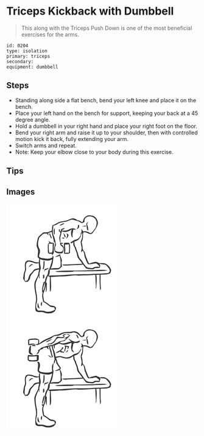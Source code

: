 # Triceps Kickback with Dumbbell
> This along with the Triceps Push Down is one of the most beneficial exercises for the arms.

``` 
id: 0204 
type: isolation 
primary: triceps 
secondary:  
equipment: dumbbell 
``` 

## Steps

 - Standing along side a flat bench, bend your left knee and place it on the bench.
 - Place your left hand on the bench for support, keeping your back at a 45 degree angle.
 - Hold a dumbbell in your right hand and place your right foot on the floor.
 - Bend your right arm and raise it up to your shoulder, then with controlled motion kick it back, fully extending your arm.
 - Switch arms and repeat.
 - Note: Keep your elbow close to your body during this exercise.

## Tips


## Images

<svg width="296" height="300" viewBox="0 0 222 225" xmlns="http://www.w3.org/2000/svg">
  <g fill="#FFF">
    <path d="M0 0h222v225H0V0m154.92 27.9c-3.34 2.48-2.86 7.15-5.46 10.13-2.83-2.01-5.71-4.33-9.43-3.95-1.71-1.44-3.6-2.68-5.76-3.28-4.24-1.69-8.4 1-12.35 2.31-6.82 3.3-15.1 1.93-21.51 6.23-3.12 2.04-6.7 3.18-9.93 5.02-.26 3.33-.64 6.66-.82 10.01-3.69 1.68-7.52 3.71-11.7 3.45-2.28.02-4.9-.4-6.65 1.42-3.74 3.46-8.85 6.41-9.83 11.84-.66 3.98-1.8 7.9-1.93 11.95-.35 4.29 3.47 7.67 2.91 11.98.07 3.85-1.02 7.63-.8 11.48.78 1.32 2.01 2.28 3.08 3.35-.33 2.52-.63 5.05-.95 7.58-3.42-.53-7.02-.36-10.2-1.89-3.77-1.84-8.04-2.39-12.18-1.85-4.32 1.33-5.06 6.36-5.08 10.24.24 3.68 1 7.53-.6 11.04-1.95 4.49-1.91 9.42-2.89 14.14 1.35 2.22 2.72 4.43 4.13 6.6 1.64-.12 3.28-.2 4.93-.21 2.56-2.18 4.48-5.03 4.99-8.4.69-5.62 5.63-8.99 8.66-13.33 2.81-1.58 5.85-2.73 9.14-2.56-.99 3.49-1.71 7.03-2.12 10.62-2.02 5.57-5.92 10.34-7.18 16.22-1.73 13.04 5.47 25.85 2.26 38.81-.68 5.09-1.13 10.31-.04 15.37 3.86 5.39 11.01 1.21 16.06 3.83 4.06 2.01 8.82 2.02 13.24 1.49 4.2-.71 8.99-2.9 10.12-7.41.68-1.77 1.21-4.38-.87-5.43-3.32-2.95-8.37-1.35-11.72-4.16-3.12-2.52-6.4-4.86-10.04-6.6-.76-5.63-3.09-11.48-.9-17.07 1.94-5.26 4.11-10.51 4.04-16.23.33 5.19.33 10.39.13 15.58 2.79-4.23 1.6-9.42 1.98-14.17-.06-1.86.51-4.15-1.36-5.41-.35-3.62 1.71-6.83 2.1-10.36.48-.56 1.45-1.67 1.93-2.22 1.15.67 2.29 1.35 3.43 2.03-.35 9.48-.12 18.98-.06 28.46.37-.12 1.11-.37 1.47-.49 2.05-9.37.19-18.81.26-28.24 6.2.12 12.39-.54 18.56-.98 5.4.43 10.78-.25 16.14-.76 6.54-1.04 13.28-1.96 19.88-.91 11.06-.17 22.14-.51 33.16-1.57.58 6.77.53 13.58 1.04 20.36.19 2.59.18 5.2-.48 7.73.46-.63.92-1.26 1.38-1.88.21-8.69 2-17.54-.08-26.12l6.62-.33c-.3 10.4.3 20.82 1.09 31.19.88-1.86 1.72-3.87 1.38-5.97-1.08-8.38-.42-16.84-.62-25.27 6.4-.36 13.33.56 19.16-2.67.9-1.8 1.13-3.86 1.81-5.75-1.63-6.3-6.56-11.57-12.64-13.8-3.79-.84-7.74-.01-11.56-.58-2.49-1.61-5.34-2.97-8.39-2.14-3.54.91-7.33 1.34-10.43 3.42-2.98-3.15-3.61-7.54-5.52-11.28-1.59-3.39-2.4-7.04-3.29-10.65-.6-2.69-3.25-4.25-4.2-6.76-.45-4.47-.49-9.08-2.23-13.3 1.26-3.51 2.84-7.05 2.77-10.86-.06-2.99-.13-6.05.73-8.95 6.21-2.08 11.21 5.53 17.24 2.33 4.47-5.93 9.7-11.77 11.13-19.31 1.01-4.92-1.79-9.57-4.93-13.11-3.36-2.84-7.92-3.26-12.12-3.68-3.15-.21-5.73 1.93-8.1 3.68z"/>
    <path d="M156.9 28.65c4.45-3.7 10.95-2.9 15.6-.04 3.03 2.61 5.22 6.39 5.41 10.44-.15 3.02-1.19 5.91-1.62 8.89-3.16 4.1-5.65 8.97-10.22 11.72-4.56-2.01-9.23-5.09-14.41-3.4-1.23-1.87-2.81-3.46-4.32-5.09.88 2.98 1.61 6.28-1.03 8.62 1.33 2.65-.66 5.11-1.97 7.31-1.59 2.6-4.27 4.37-7.25 4.91-4.16.83-7.31 3.8-10.86 5.88l.97 1.77c1.78-.28 3.08-1.81 4.61-2.68.23 2.67-.42 5.67 1.15 8.05 2.1 3.01 2.41 6.77 4.13 9.96 1.98 3.91 1.85 8.5 3.48 12.51 2.95 4.17 6.58 7.83 9.17 12.27-13.3.85-26.61 1.41-39.93 1.7 1.63.94 3.28 2.11 5.28 1.95 6.98.04 13.92-.97 20.9-.94 5.02-.48 10.14-.01 15.08-1.17 2.34 2.75 4.05 6.17 6.98 8.33 3.63.71 7.35.81 11.02 1.24 3.02.61 4.82-3.07 7.83-2.71 2.44.1 4.91.11 7.27-.66.23-1.6.47-3.19.78-4.77-.65-.91-1.3-1.82-1.93-2.73 3.35.55 6.69 1.23 10.1 1.36 3.23.02 5.05 3.09 6.94 5.25 1.56 2.18 4.1 4.41 3.5 7.37.13 2.92-3.12 4.38-5.59 4.54-8.3.65-16.64.97-24.97 1.19-14.98 1.37-30.07.47-45.1 1.22-12.17.66-24.28 2.22-36.49 1.95-2.79-.1-5.56.23-8.31.57 2.44-3.61 2.55-7.8 2.26-11.96 5.16-.53 10.36-.15 15.53-.38 3.75-.35 6.18-3.55 8.67-6-.52-3.38-1.4-6.79-.47-10.18 1.16-5.05-3.61-9.08-2.92-14.11-3.47 1.96-7.09 3.62-10.57 5.56 3.22-.03 6.41-.8 9.27-2.29 2.05 6.72 2.33 13.78 1.78 20.75-1 2.49-3.95 3.71-6.53 3.56-4.39-.05-8.79.04-13.08 1.08 4.35-6.69 4.55-14.91 5.79-22.53-.14-.67-.44-2.01-.58-2.67-.35.2-1.06.6-1.41.8-.04.56-.13 1.69-.18 2.26-4.81 2.44-10.32 3.09-15.59 1.98-3.77-.81-9.06-.07-10.98-4.27.79-4.2 3.12-8.44 1.76-12.78-1.41-3.68-3.72-7.2-3.53-11.3.22-4.24.9-8.55 2.48-12.51 1.54-2.54 4.09-4.29 6.23-6.31 2.21-2.29 5.57-1.71 8.44-2.1.97 1.03 2.93 3.09 3.91 4.12-.33-1.16-.98-3.48-1.3-4.64l1.21-.38c.45-.22 1.35-.65 1.8-.87l.79-.14c1.21-.36 2.42-.76 3.63-1.14.38 6.72 3.67 12.84 4.13 19.59.46.34 1.38 1.01 1.84 1.35 1.34 4.52-2.04 8.51-1.26 13 .18 2.7 1.14 5.69 3.8 6.89 3.87 1.78 8.42 2.12 12.51.89 1.85-3.27 2.4-7.07 2.58-10.77-.18-3.4-3.78-4.94-5.59-7.41 1-.02 2.98-.05 3.98-.07-.08-.44-.24-1.32-.31-1.76-1.44-.13-2.88-.27-4.31-.4-.19-4.4-1.54-8.96.02-13.25 1.07-3.19 1.99-6.44 2.18-9.82 6.37 4.09 14.37.72 19.91-3.26-1.89 4.68-2.13 9.83-.23 14.54.19.66 2.58 2.16 1.86.41-1.33-4.96.69-9.75 1.21-14.64 1.91.18 3.83.37 5.76.43-2.39-2.55-6.3-3.65-9.63-2.45-3.17.76-5.67 3.2-8.91 3.76-3.46.73-7.05.78-10.51-.09 1.98-1.9 5.5-1.65 6.33-4.71-2.47.4-4.94 1.14-7.04 2.54-.73 1.52-.14 4.48-2.62 4.02-.01-.99-.02-2.97-.02-3.96-.42-.1-1.26-.28-1.68-.37-.05 1.56-.09 3.12-.13 4.68 2 .04 3.16 1.64 3.25 3.49-.79 3.11-2.46 6.07-2.31 9.37-.04 3.12 1.04 6.1 1.89 9.07-1.86 4.27 2.89 6.76 5.34 9.37.81 2.91.65 7.17-2.62 8.5-4.42 1.53-9.43.28-13.17-2.38.08-2.19.04-4.38-.05-6.56.79-1.6 2.17-3.15 1.8-5.06-.65-4.62-1.53-9.23-2.83-13.72-1.34-3.63-3.3-7.18-3.23-11.16.07-4.12.97-8.18.93-12.31 2.81-.81 5.76-1.43 8.19-3.15 4.21-3.06 9.54-3.69 14.55-4.43 4.89-.53 9.08-3.43 13.84-4.48 3.79.2 7.21 2.15 10.92 2.81 3.16.41 5.52 2.64 8.22 4.09 1.98.06 3.64-1.27 5.42-1.96.59-3.11.21-7.17 3.38-8.99m4.22 8.1c-1.31 1.33-2.82 2.55-3.68 4.25.52 3.48.89 7 1.42 10.48.1 1.47 1.39 2.18 2.52 2.82-.19-4.19-.62-8.42-2.45-12.25.49-1.86 1.5-3.51 2.19-5.3m-55.34 6.32c-.07.39-.22 1.16-.29 1.55 3.08-1.21 7.49-1.75 8.61-5.4-2.82 1.19-5.5 2.68-8.32 3.85m35.01.53c.91 3.16-.9 5.85-2.6 8.34 1.72-1.11 4-1.87 4.74-3.97.67-1.55.39-3.27.39-4.91-.63.14-1.9.41-2.53.54m7.84 2.54c2.65.01 5.29-.05 7.93-.06-.01-.39-.04-1.17-.05-1.56-2.63.51-5.29.92-7.88 1.62M93.64 61.87l1.53-.11c-.07-4.06.24-8.12-.07-12.17-2.9 3.4-1.62 8.21-1.46 12.28m18.44-3.01c1.05 2.9 2.13 5.81 2.68 8.86.42-.12 1.27-.37 1.69-.5.37-3.49-2.19-6.01-4.37-8.36m6.2.14c1.78 3.54 2.32 8.09-1.17 10.79.54-.09 1.61-.27 2.15-.35.65-.92 1.33-1.81 2.04-2.68.45-1.31.88-2.62 1.3-3.93-1.46-1.26-2.89-2.54-4.32-3.83m-34.01 2.12c1.02 2.82 2.3 5.53 3.51 8.27.5-.02 1.49-.06 1.99-.07-1.43-3.26-3.08-6.45-3.8-9.97-.56.59-1.13 1.18-1.7 1.77m24.13 7.75c1.71.69 3.46 1.27 5.22 1.81-.04-.59-.13-1.78-.17-2.37-1.7-.05-3.4.13-5.05.56m-26.06 6.37c.73.95 3.84 1.65 1.65 3.05-3.44 3.35-2.11 8.48-2.37 12.75.28 2.89-.51 6.35 1.64 8.68 2.07.63 4.31.23 6.45.37.03.79.08 2.38.1 3.17 1.23-1.45 2.47-2.9 3.52-4.49.25-5.86-.63-11.81.54-17.61-.35-.84-.71-1.68-1.07-2.51-1.88-.25-3.79-.35-5.63-.83-1.52-1.06-2.69-3.04-4.83-2.58m31.59 3.24c-.56 1.76-.89 3.6-.58 5.45.58 5.35.04 10.72.21 16.08 3.98-.48 9.11 1.64 11.86-2.2-.78-6.37 1.59-13.43-1.8-19.24-3.23-.2-6.46-.34-9.69-.09m-18.07 56.39c1.97.62 3.95 1.39 6.06 1.25 7.35-.14 14.7.37 22.05-.16 3.1-.34 6.47.33 9.29-1.36 12.5.26 25.02.19 37.52.09 9.52-.92 19.24.02 28.63-1.82-12-2.35-24.2-.16-36.28-.05-22.4 1.41-44.95-.67-67.27 2.05z"/>
    <path d="M143.95 69.93c2.9-3.07 3.48-7.35 4.56-11.25 2.01 2.01.64 4.84.84 7.28.36 4.33-3.01 7.8-2.87 12.1.3 3.31 1.37 6.48 1.78 9.77.17 3.11-.84 6.11-1.04 9.2 1.46-.75 2.47-2.07 3.7-3.12 3.31 4.94 2.06 11.27 4.99 16.34 1.7 3.72 2.47 8.03 5.72 10.84 5.2-.41 10.28-1.28 15.4-2.16 2.29 2.12 5.56 3.53 6.34 6.82-4.6.3-9.66-.84-13.32 2.72-4.3-.5-9.04-.13-12.77-2.7-2.9-2.89-5.04-6.44-7.26-9.86-1.97-3.23-4.94-5.72-6.84-9.01-1.89-4.37-2.15-9.32-4.49-13.5-1.17-2.36-.95-5.27-2.72-7.35-2.18-2.75-1.55-6.49-2.34-9.73 3.87-1.32 8-2.74 10.32-6.39zM83.83 80.03c2.58.11 5.15.32 7.73.38-.82 5.85.56 11.88-1.78 17.5-1.77.05-3.54.1-5.31.16-1.4-5.92-1.36-12.03-.64-18.04zM115.2 82.1c2.66-.23 5.31-.47 7.97-.76.66 5.54.72 11.19-.1 16.72-2.65-.07-5.3-.08-7.96-.06 2.2-5.18.2-10.57.09-15.9zM66.07 110.59c4.65 2.23 9.86 2.64 14.92 3.05 3.25.34 6.2-1.19 9.05-2.5-.37 5.3-2.55 10.2-3.92 15.28-.75 2.72-2.84 4.81-3.71 7.46-.41 3.16-.39 6.56-2.37 9.25-2.57 3.55-3.83 7.84-4.12 12.18-2.31-.24-2.79 2.06-3.34 3.76-1.3 5.35-2.8 10.84-1.91 16.39l.46.53c1.17 1.01-.42 2.61-.3 3.86-.98 5.13.92 10.19 1.7 15.21 4.87 1.98 8.57 5.77 12.85 8.67 2.68 1.97 6.11 1.62 9.23 2.16.3 1.57.62 3.14.95 4.71-6.12 3.73-14.28 5.81-21 2.48-3.78-1.15-7.82-.9-11.72-.84-4.45-3.2-5.27-9.23-3.52-14.14 4.15-13.35-3.6-26.59-1.46-40.03 1.5-5.32 3.9-10.39 6.66-15.17-.05 1.31-.14 3.94-.18 5.25.33.11.98.34 1.31.45-.23-2.85-.57-5.7-.54-8.56.02-3.54 1.65-6.78 2.45-10.16.45-3.13-.48-6.19-1.08-9.23-.38-3.34-.25-6.71-.41-10.06m7.14 4.09c-.12 5.36-.07 10.78-1.71 15.95.43.02 1.29.06 1.72.07 2.14-5.24 2.09-10.92 1.85-16.48-.46.12-1.4.35-1.86.46m2.4 15.2c-.5 2.1-1.03 4.2-1.41 6.34 1.05-1.44 1.21-3.96 3.26-4.29 2.59-.18 4.44-2.04 5.85-4.03-2.58.6-4.95 2.31-7.7 1.98m-3.25 11.88c-.17 2.6-.12 5.21.08 7.81 3.3-1.51 2.39-5.1 2.04-7.99-.53.04-1.59.13-2.12.18m-2.91 61.54c.74-2.77.98-5.63.85-8.48-2.59 2.1-3.69 6.08-.85 8.48m-7.65-6.57c-.32 2.6-.59 5.25-.29 7.87.29 2.3 2.82 2.86 4.58 3.65-2.74-3.37-2.2-7.88-4.29-11.52z"/>
    <path d="M39.21 119.17c.55-2.11 2.54-3.61 4.7-3.64 3.85.54 7.7 1.3 11.26 2.94 2.73 1.32 5.85.86 8.65 0 .22 3.52.64 7.02.82 10.55-3.74-.18-7.39.69-10.56 2.71-1.99 4.26-6.35 6.64-8.74 10.6-1.44 3.26-1.82 6.91-3.5 10.09-1.48.6-2.96 1.19-4.44 1.8-2.89-3.75-.71-8.19-1.13-12.41-.09-3.8 2.32-7.14 2.52-10.92.18-3.91-1.5-7.99.42-11.72m9.8 1.75c-2.4 1.2-3.82 3.6-5.09 5.85 2.1-1.28 4.02-2.81 5.86-4.44 1.15-.17 2.31-.36 3.46-.57-1.35-.41-2.79-1.57-4.23-.84zM72.03 173.26c-.19-6.08 2.44-12.02 4.1-17.84-.49 5.93-.34 13.02-4.1 17.84z"/>
  </g>
  <g fill="#333">
    <path d="M154.92 27.9c2.37-1.75 4.95-3.89 8.1-3.68 4.2.42 8.76.84 12.12 3.68 3.14 3.54 5.94 8.19 4.93 13.11-1.43 7.54-6.66 13.38-11.13 19.31-6.03 3.2-11.03-4.41-17.24-2.33-.86 2.9-.79 5.96-.73 8.95.07 3.81-1.51 7.35-2.77 10.86 1.74 4.22 1.78 8.83 2.23 13.3.95 2.51 3.6 4.07 4.2 6.76.89 3.61 1.7 7.26 3.29 10.65 1.91 3.74 2.54 8.13 5.52 11.28 3.1-2.08 6.89-2.51 10.43-3.42 3.05-.83 5.9.53 8.39 2.14 3.82.57 7.77-.26 11.56.58 6.08 2.23 11.01 7.5 12.64 13.8-.68 1.89-.91 3.95-1.81 5.75-5.83 3.23-12.76 2.31-19.16 2.67.2 8.43-.46 16.89.62 25.27.34 2.1-.5 4.11-1.38 5.97-.79-10.37-1.39-20.79-1.09-31.19l-6.62.33c2.08 8.58.29 17.43.08 26.12-.46.62-.92 1.25-1.38 1.88.66-2.53.67-5.14.48-7.73-.51-6.78-.46-13.59-1.04-20.36-11.02 1.06-22.1 1.4-33.16 1.57-6.6-1.05-13.34-.13-19.88.91-5.36.51-10.74 1.19-16.14.76-6.17.44-12.36 1.1-18.56.98-.07 9.43 1.79 18.87-.26 28.24-.36.12-1.1.37-1.47.49-.06-9.48-.29-18.98.06-28.46-1.14-.68-2.28-1.36-3.43-2.03-.48.55-1.45 1.66-1.93 2.22-.39 3.53-2.45 6.74-2.1 10.36 1.87 1.26 1.3 3.55 1.36 5.41-.38 4.75.81 9.94-1.98 14.17.2-5.19.2-10.39-.13-15.58.07 5.72-2.1 10.97-4.04 16.23-2.19 5.59.14 11.44.9 17.07 3.64 1.74 6.92 4.08 10.04 6.6 3.35 2.81 8.4 1.21 11.72 4.16 2.08 1.05 1.55 3.66.87 5.43-1.13 4.51-5.92 6.7-10.12 7.41-4.42.53-9.18.52-13.24-1.49-5.05-2.62-12.2 1.56-16.06-3.83-1.09-5.06-.64-10.28.04-15.37 3.21-12.96-3.99-25.77-2.26-38.81 1.26-5.88 5.16-10.65 7.18-16.22.41-3.59 1.13-7.13 2.12-10.62-3.29-.17-6.33.98-9.14 2.56-3.03 4.34-7.97 7.71-8.66 13.33-.51 3.37-2.43 6.22-4.99 8.4-1.65.01-3.29.09-4.93.21-1.41-2.17-2.78-4.38-4.13-6.6.98-4.72.94-9.65 2.89-14.14 1.6-3.51.84-7.36.6-11.04.02-3.88.76-8.91 5.08-10.24 4.14-.54 8.41.01 12.18 1.85 3.18 1.53 6.78 1.36 10.2 1.89.32-2.53.62-5.06.95-7.58-1.07-1.07-2.3-2.03-3.08-3.35-.22-3.85.87-7.63.8-11.48.56-4.31-3.26-7.69-2.91-11.98.13-4.05 1.27-7.97 1.93-11.95.98-5.43 6.09-8.38 9.83-11.84 1.75-1.82 4.37-1.4 6.65-1.42 4.18.26 8.01-1.77 11.7-3.45.18-3.35.56-6.68.82-10.01 3.23-1.84 6.81-2.98 9.93-5.02 6.41-4.3 14.69-2.93 21.51-6.23 3.95-1.31 8.11-4 12.35-2.31 2.16.6 4.05 1.84 5.76 3.28 3.72-.38 6.6 1.94 9.43 3.95 2.6-2.98 2.12-7.65 5.46-10.13m1.98.75c-3.17 1.82-2.79 5.88-3.38 8.99-1.78.69-3.44 2.02-5.42 1.96-2.7-1.45-5.06-3.68-8.22-4.09-3.71-.66-7.13-2.61-10.92-2.81-4.76 1.05-8.95 3.95-13.84 4.48-5.01.74-10.34 1.37-14.55 4.43-2.43 1.72-5.38 2.34-8.19 3.15.04 4.13-.86 8.19-.93 12.31-.07 3.98 1.89 7.53 3.23 11.16 1.3 4.49 2.18 9.1 2.83 13.72.37 1.91-1.01 3.46-1.8 5.06.09 2.18.13 4.37.05 6.56 3.74 2.66 8.75 3.91 13.17 2.38 3.27-1.33 3.43-5.59 2.62-8.5-2.45-2.61-7.2-5.1-5.34-9.37-.85-2.97-1.93-5.95-1.89-9.07-.15-3.3 1.52-6.26 2.31-9.37-.09-1.85-1.25-3.45-3.25-3.49.04-1.56.08-3.12.13-4.68.42.09 1.26.27 1.68.37 0 .99.01 2.97.02 3.96 2.48.46 1.89-2.5 2.62-4.02 2.1-1.4 4.57-2.14 7.04-2.54-.83 3.06-4.35 2.81-6.33 4.71 3.46.87 7.05.82 10.51.09 3.24-.56 5.74-3 8.91-3.76 3.33-1.2 7.24-.1 9.63 2.45-1.93-.06-3.85-.25-5.76-.43-.52 4.89-2.54 9.68-1.21 14.64.72 1.75-1.67.25-1.86-.41-1.9-4.71-1.66-9.86.23-14.54-5.54 3.98-13.54 7.35-19.91 3.26-.19 3.38-1.11 6.63-2.18 9.82-1.56 4.29-.21 8.85-.02 13.25 1.43.13 2.87.27 4.31.4.07.44.23 1.32.31 1.76-1 .02-2.98.05-3.98.07 1.81 2.47 5.41 4.01 5.59 7.41-.18 3.7-.73 7.5-2.58 10.77-4.09 1.23-8.64.89-12.51-.89-2.66-1.2-3.62-4.19-3.8-6.89-.78-4.49 2.6-8.48 1.26-13-.46-.34-1.38-1.01-1.84-1.35-.46-6.75-3.75-12.87-4.13-19.59-1.21.38-2.42.78-3.63 1.14l-.79.14c-.45.22-1.35.65-1.8.87l-1.21.38c.32 1.16.97 3.48 1.3 4.64-.98-1.03-2.94-3.09-3.91-4.12-2.87.39-6.23-.19-8.44 2.1-2.14 2.02-4.69 3.77-6.23 6.31-1.58 3.96-2.26 8.27-2.48 12.51-.19 4.1 2.12 7.62 3.53 11.3 1.36 4.34-.97 8.58-1.76 12.78 1.92 4.2 7.21 3.46 10.98 4.27 5.27 1.11 10.78.46 15.59-1.98.05-.57.14-1.7.18-2.26.35-.2 1.06-.6 1.41-.8.14.66.44 2 .58 2.67-1.24 7.62-1.44 15.84-5.79 22.53 4.29-1.04 8.69-1.13 13.08-1.08 2.58.15 5.53-1.07 6.53-3.56.55-6.97.27-14.03-1.78-20.75-2.86 1.49-6.05 2.26-9.27 2.29 3.48-1.94 7.1-3.6 10.57-5.56-.69 5.03 4.08 9.06 2.92 14.11-.93 3.39-.05 6.8.47 10.18-2.49 2.45-4.92 5.65-8.67 6-5.17.23-10.37-.15-15.53.38.29 4.16.18 8.35-2.26 11.96 2.75-.34 5.52-.67 8.31-.57 12.21.27 24.32-1.29 36.49-1.95 15.03-.75 30.12.15 45.1-1.22 8.33-.22 16.67-.54 24.97-1.19 2.47-.16 5.72-1.62 5.59-4.54.6-2.96-1.94-5.19-3.5-7.37-1.89-2.16-3.71-5.23-6.94-5.25-3.41-.13-6.75-.81-10.1-1.36.63.91 1.28 1.82 1.93 2.73-.31 1.58-.55 3.17-.78 4.77-2.36.77-4.83.76-7.27.66-3.01-.36-4.81 3.32-7.83 2.71-3.67-.43-7.39-.53-11.02-1.24-2.93-2.16-4.64-5.58-6.98-8.33-4.94 1.16-10.06.69-15.08 1.17-6.98-.03-13.92.98-20.9.94-2 .16-3.65-1.01-5.28-1.95 13.32-.29 26.63-.85 39.93-1.7-2.59-4.44-6.22-8.1-9.17-12.27-1.63-4.01-1.5-8.6-3.48-12.51-1.72-3.19-2.03-6.95-4.13-9.96-1.57-2.38-.92-5.38-1.15-8.05-1.53.87-2.83 2.4-4.61 2.68l-.97-1.77c3.55-2.08 6.7-5.05 10.86-5.88 2.98-.54 5.66-2.31 7.25-4.91 1.31-2.2 3.3-4.66 1.97-7.31 2.64-2.34 1.91-5.64 1.03-8.62 1.51 1.63 3.09 3.22 4.32 5.09 5.18-1.69 9.85 1.39 14.41 3.4 4.57-2.75 7.06-7.62 10.22-11.72.43-2.98 1.47-5.87 1.62-8.89-.19-4.05-2.38-7.83-5.41-10.44-4.65-2.86-11.15-3.66-15.6.04m-12.95 41.28c-2.32 3.65-6.45 5.07-10.32 6.39.79 3.24.16 6.98 2.34 9.73 1.77 2.08 1.55 4.99 2.72 7.35 2.34 4.18 2.6 9.13 4.49 13.5 1.9 3.29 4.87 5.78 6.84 9.01 2.22 3.42 4.36 6.97 7.26 9.86 3.73 2.57 8.47 2.2 12.77 2.7 3.66-3.56 8.72-2.42 13.32-2.72-.78-3.29-4.05-4.7-6.34-6.82-5.12.88-10.2 1.75-15.4 2.16-3.25-2.81-4.02-7.12-5.72-10.84-2.93-5.07-1.68-11.4-4.99-16.34-1.23 1.05-2.24 2.37-3.7 3.12.2-3.09 1.21-6.09 1.04-9.2-.41-3.29-1.48-6.46-1.78-9.77-.14-4.3 3.23-7.77 2.87-12.1-.2-2.44 1.17-5.27-.84-7.28-1.08 3.9-1.66 8.18-4.56 11.25m-77.88 40.66c.16 3.35.03 6.72.41 10.06.6 3.04 1.53 6.1 1.08 9.23-.8 3.38-2.43 6.62-2.45 10.16-.03 2.86.31 5.71.54 8.56-.33-.11-.98-.34-1.31-.45.04-1.31.13-3.94.18-5.25-2.76 4.78-5.16 9.85-6.66 15.17-2.14 13.44 5.61 26.68 1.46 40.03-1.75 4.91-.93 10.94 3.52 14.14 3.9-.06 7.94-.31 11.72.84 6.72 3.33 14.88 1.25 21-2.48-.33-1.57-.65-3.14-.95-4.71-3.12-.54-6.55-.19-9.23-2.16-4.28-2.9-7.98-6.69-12.85-8.67-.78-5.02-2.68-10.08-1.7-15.21-.12-1.25 1.47-2.85.3-3.86l-.46-.53c-.89-5.55.61-11.04 1.91-16.39.55-1.7 1.03-4 3.34-3.76.29-4.34 1.55-8.63 4.12-12.18 1.98-2.69 1.96-6.09 2.37-9.25.87-2.65 2.96-4.74 3.71-7.46 1.37-5.08 3.55-9.98 3.92-15.28-2.85 1.31-5.8 2.84-9.05 2.5-5.06-.41-10.27-.82-14.92-3.05m-26.86 8.58c-1.92 3.73-.24 7.81-.42 11.72-.2 3.78-2.61 7.12-2.52 10.92.42 4.22-1.76 8.66 1.13 12.41 1.48-.61 2.96-1.2 4.44-1.8 1.68-3.18 2.06-6.83 3.5-10.09 2.39-3.96 6.75-6.34 8.74-10.6 3.17-2.02 6.82-2.89 10.56-2.71-.18-3.53-.6-7.03-.82-10.55-2.8.86-5.92 1.32-8.65 0-3.56-1.64-7.41-2.4-11.26-2.94-2.16.03-4.15 1.53-4.7 3.64m32.82 54.09c3.76-4.82 3.61-11.91 4.1-17.84-1.66 5.82-4.29 11.76-4.1 17.84z"/>
    <path d="M161.12 36.75c-.69 1.79-1.7 3.44-2.19 5.3 1.83 3.83 2.26 8.06 2.45 12.25-1.13-.64-2.42-1.35-2.52-2.82-.53-3.48-.9-7-1.42-10.48.86-1.7 2.37-2.92 3.68-4.25zM105.78 43.07c2.82-1.17 5.5-2.66 8.32-3.85-1.12 3.65-5.53 4.19-8.61 5.4.07-.39.22-1.16.29-1.55zM140.79 43.6c.63-.13 1.9-.4 2.53-.54 0 1.64.28 3.36-.39 4.91-.74 2.1-3.02 2.86-4.74 3.97 1.7-2.49 3.51-5.18 2.6-8.34zM148.63 46.14c2.59-.7 5.25-1.11 7.88-1.62.01.39.04 1.17.05 1.56-2.64.01-5.28.07-7.93.06zM93.64 61.87c-.16-4.07-1.44-8.88 1.46-12.28.31 4.05 0 8.11.07 12.17l-1.53.11zM112.08 58.86c2.18 2.35 4.74 4.87 4.37 8.36-.42.13-1.27.38-1.69.5-.55-3.05-1.63-5.96-2.68-8.86zM118.28 59c1.43 1.29 2.86 2.57 4.32 3.83-.42 1.31-.85 2.62-1.3 3.93-.71.87-1.39 1.76-2.04 2.68-.54.08-1.61.26-2.15.35 3.49-2.7 2.95-7.25 1.17-10.79zM84.27 61.12c.57-.59 1.14-1.18 1.7-1.77.72 3.52 2.37 6.71 3.8 9.97-.5.01-1.49.05-1.99.07-1.21-2.74-2.49-5.45-3.51-8.27zM108.4 68.87c1.65-.43 3.35-.61 5.05-.56.04.59.13 1.78.17 2.37-1.76-.54-3.51-1.12-5.22-1.81zM82.34 75.24c2.14-.46 3.31 1.52 4.83 2.58 1.84.48 3.75.58 5.63.83.36.83.72 1.67 1.07 2.51-1.17 5.8-.29 11.75-.54 17.61-1.05 1.59-2.29 3.04-3.52 4.49-.02-.79-.07-2.38-.1-3.17-2.14-.14-4.38.26-6.45-.37-2.15-2.33-1.36-5.79-1.64-8.68.26-4.27-1.07-9.4 2.37-12.75 2.19-1.4-.92-2.1-1.65-3.05m1.49 4.79c-.72 6.01-.76 12.12.64 18.04 1.77-.06 3.54-.11 5.31-.16 2.34-5.62.96-11.65 1.78-17.5-2.58-.06-5.15-.27-7.73-.38zM113.93 78.48c3.23-.25 6.46-.11 9.69.09 3.39 5.81 1.02 12.87 1.8 19.24-2.75 3.84-7.88 1.72-11.86 2.2-.17-5.36.37-10.73-.21-16.08-.31-1.85.02-3.69.58-5.45m1.27 3.62c.11 5.33 2.11 10.72-.09 15.9 2.66-.02 5.31-.01 7.96.06.82-5.53.76-11.18.1-16.72-2.66.29-5.31.53-7.97.76zM73.21 114.68c.46-.11 1.4-.34 1.86-.46.24 5.56.29 11.24-1.85 16.48-.43-.01-1.29-.05-1.72-.07 1.64-5.17 1.59-10.59 1.71-15.95zM49.01 120.92c1.44-.73 2.88.43 4.23.84-1.15.21-2.31.4-3.46.57-1.84 1.63-3.76 3.16-5.86 4.44 1.27-2.25 2.69-4.65 5.09-5.85zM75.61 129.88c2.75.33 5.12-1.38 7.7-1.98-1.41 1.99-3.26 3.85-5.85 4.03-2.05.33-2.21 2.85-3.26 4.29.38-2.14.91-4.24 1.41-6.34zM95.86 134.87c22.32-2.72 44.87-.64 67.27-2.05 12.08-.11 24.28-2.3 36.28.05-9.39 1.84-19.11.9-28.63 1.82-12.5.1-25.02.17-37.52-.09-2.82 1.69-6.19 1.02-9.29 1.36-7.35.53-14.7.02-22.05.16-2.11.14-4.09-.63-6.06-1.25zM72.36 141.76c.53-.05 1.59-.14 2.12-.18.35 2.89 1.26 6.48-2.04 7.99-.2-2.6-.25-5.21-.08-7.81zM69.45 203.3c-2.84-2.4-1.74-6.38.85-8.48.13 2.85-.11 5.71-.85 8.48zM61.8 196.73c2.09 3.64 1.55 8.15 4.29 11.52-1.76-.79-4.29-1.35-4.58-3.65-.3-2.62-.03-5.27.29-7.87z"/>
  </g>
</svg>

<svg width="296" height="300" viewBox="0 0 222 225" xmlns="http://www.w3.org/2000/svg">
  <g fill="#FFF">
    <path d="M0 0h222v225H0V0m154.35 28.43c-2.95 2.51-2.23 7.02-5.06 9.61-2.33-1.51-4.73-3.09-6.01-5.67-3.56-3.85-9.35-5.22-14.37-3.7-5.23 1.48-10.78.13-16.01 1.61-2.96.61-5.71 1.89-8.37 3.27-3.08 1.53-6.68.99-9.83 2.3-4.41 1.56-8.11 4.63-12.58 6.03a54.876 54.876 0 0 0-17.48 10.61c-.04-2.56-.15-5.11-.25-7.67-2.31-1.16-4.68-2.64-7.39-2.4-4.7.21-9.77.02-14.03 2.34.22 3.57-.89 7.49.73 10.82 3.6-.25 7.2-.87 10.7-1.74.27.52.15.86-.37 1.01-1.76.04-3.34.89-4.81 1.79 3.25.64 6.67 1.17 9.91.22-1.67-.35-3.27-.97-4.13-2.55 2.2-.28 4.31.35 6.27 1.23 6.49-2.68 11.94-7.24 18.36-10.04 2.58-1.07 5.3-1.74 7.83-2.93 1.98-1.07 3.33-3.01 5.27-4.14 4.03-2.24 9.02-.63 13.08-2.81 3.8-1.9 7.74-4.15 12.13-4.08 3.67-.16 7.46.72 11.04-.44 6.47-2.69 12.77 2.43 16.73 7.11 2.23 2.69 5.42.63 7.82-.58.6-3.1.19-7.15 3.35-8.98 4.45-3.67 10.91-2.92 15.56-.08 3.05 2.6 5.25 6.39 5.48 10.45-.15 3.03-1.21 5.93-1.63 8.92-3.19 4.08-5.62 9.02-10.25 11.71-4.52-2.05-9.1-4.88-14.26-3.53-1.47-1.7-2.87-3.48-4.63-4.9 1.47 2.91 1.6 6.13-.74 8.59l3.39-.57c-.39 3.25-.38 6.53-.68 9.79-.94 2.99-2.7 5.8-2.64 9.03.33 3.34 1.35 6.56 1.79 9.88.17 3.01-.82 5.9-1.11 8.87 1.86-.11 2.61-2.06 3.73-3.27 2.3 4.21 2.63 8.98 3.64 13.56 2.56 4.6 3.06 10.39 7.16 14.04 3.41-.92 7.04-.23 10.39-1.38 1.61-.55 3.33-.64 5.02-.77 2.23 2.11 5.54 3.46 6.26 6.75-3.08.26-6.18-.07-9.25.27-1.49.68-2.69 1.88-4.22 2.48-4.24-.59-8.87-.19-12.58-2.65-3.02-3.06-5.24-6.79-7.57-10.37-1.94-3.04-4.74-5.42-6.56-8.54-1.93-4.36-2.06-9.36-4.5-13.5-1.28-2.34-.78-5.37-2.71-7.39-2.22-2.71-1.48-6.49-2.36-9.69 2.66-1.15 5.69-1.71 7.88-3.73 3.1-2.95 5.72-6.68 6.23-11.04-2.02 2.44-2.97 5.65-5.31 7.84-3.13 3.07-8.12 2.43-11.38 5.34-3.97 3.24-8.98 5-14.09 5.12-2.75-.58-5.35-1.67-8.09-2.27-3.97-1.24-8.02.36-11.98.85-.69-4.91-1.68-9.83-3.84-14.32-.9-2.68-2.84-6.43.02-8.56.23 2.37.48 4.75.93 7.09 1.95-1.83.94-4.64 1.15-6.96 4.09-.38 7.36-4.88 11.65-2.59 7.4 3.54 15.4-.42 22.46-2.96-.56.62-1.69 1.86-2.25 2.48l1.98-.2c-2.12 4.46-1.97 9.43-.26 14 .93 1.66 2.67 2.62 4.24 3.59-.23-2.1-1.48-3.78-2.88-5.26-.25-4.29 1.46-8.31 1.75-12.55.47.1 1.42.3 1.9.39-.17-.51-.5-1.55-.66-2.06 4.17 1.29 11.21 1.12 12.14-4.26-2.75.87-5.46 1.9-8.29 2.5-5.81.25-10.02-4.35-15.24-6.03 1.73 2.1 3.95 3.72 6.13 5.32-7.38 1.55-15.26 6.22-22.69 2.35 2.29-2.35 5.48-2.66 8.57-2.99 2.78-1.35 4.83-3.76 6.85-6.03 1.72-1.63 3.69-3.03 4.91-5.13-1-.81-1.98-1.62-2.96-2.43-3.9.37-8.64-1.32-11.5 2.21.52.58 1.57 1.74 2.09 2.32-3.86 2.73-8.75.63-13.06.52-3.75 4.5-6.21 10.69-12.11 12.82-2.28.89-5.52-.13-6.77 2.49l1.26.69c.39-.28 1.19-.82 1.58-1.1 1.4-.19 2.8-.16 4.2.1 3.44-1.94 7.06-4.16 8.79-7.89 1-2.2 3.08-3.54 5.13-4.65 4.31-.24 10.08 1.95 12.84-2.7-.49-.56-1.45-1.68-1.93-2.24 1.68-.83 3.3-1.84 5.14-2.31 2.03.27 3.89 1.24 5.81 1.91-2.77 3.18-7.05 4.02-10.46 6.27 1.1-.03 3.29-.08 4.38-.11-2.82 4.92-8.8 4.31-13.39 6.09-4.5 2.94-9.7 4.42-14.37 7.03-7.74.29-14.96 3.34-22.25 5.67l-1.09 1.78c-1.46.86-2.91 1.74-4.35 2.64.12.66.37 1.96.49 2.61-1.2 1.82-2.55 3.53-4.09 5.06 1.38-.39 2.81-.65 4.13-1.23 1.43-2.34 2.2-5.04 3.8-7.29 2.38-.75 5.42-1.08 6.46-3.77 2.1-.32 4.22-.53 6.34-.72.43.66 1.29 1.97 1.72 2.62l1.99 1.44a133.1 133.1 0 0 1-1.05-5.57c2.39-.74 4.86-1.06 7.35-1.22.14 2.24.32 4.51 1.16 6.61 2.48 6.12 2.36 12.88 4.49 19.09-1.13 2.48-1.95 5.13-1.53 7.9-.88.7-1.8 1.35-2.73 1.99-1.41 4.68-1.75 9.69-.31 14.42-7.15 4.07-15.46 2.12-23.07.84-1.33-.51-2.4-1.51-3.36-2.53-.2-2.03.88-3.93 1.31-5.88 1.24-3.81 1.05-8.36-1.72-11.48-1.08.1-2.14.29-3.21.46 3.6 4.36 1.15 10.39 1.05 15.47-.74 2.71 1.83 4.34 3.33 6.12 5.39 2.25 11.24 3.15 17.04 3.32 2.9.16 5.44-1.39 7.98-2.55-.18 3.82-1.34 7.45-2.61 11.02-.87 3.31-1.85 6.64-3.89 9.44-2.01 2.7-.97 6.35-2.24 9.33-.9 2.07-2.36 3.85-3.36 5.88-3.63 8.24-.74 17.76-4.96 25.9-1.11-.41-2.23-.78-3.34-1.17.32.97.95 2.91 1.26 3.88l1.31-.26c-3.06 6.44-.92 13.43.39 19.99 5.13 1.97 8.85 6.14 13.43 8.98 2.52 1.82 5.83.83 8.55 2.05.42 1.43.79 2.87 1.11 4.33-6.05 3.9-14.35 5.94-21.08 2.6-3.78-1.15-7.8-.89-11.7-.84-1.8-1.41-3.3-3.18-3.82-5.45-1.57-3.47.18-7.12.68-10.62 3.26-12.96-4.26-25.76-1.7-38.75 1.71-4.97 3.61-10 6.6-14.35-.11 1.23-.35 3.68-.46 4.9l.66-.08c.13-1.22.27-2.44.41-3.65-1.59-7.01 3.98-13.29 1.97-20.21-1.27-4.18-.94-8.58-1.05-12.89l-1.67.02c-.18 2.1-.41 4.2-.65 6.29-3.96-.51-8.06-.55-11.66-2.49-4.23-1.54-10.03-2.84-13.65.57-2.82 3.88-2.21 9.02-1.79 13.52.37 3.17-1.2 6.06-2.03 9.04-1.16 3.58-.94 7.41-1.87 11.05 1.35 2.22 2.74 4.43 4.19 6.59 1.6-.12 3.21-.21 4.82-.22 2.66-2.13 4.57-5.06 5.07-8.47.64-5.56 5.58-8.84 8.52-13.16 2.85-1.63 5.92-2.91 9.28-2.61-1.05 3.47-1.79 7.02-2.13 10.63-1.79 4.86-5.08 9.03-6.56 14.03-1.77 4.2-.53 8.79-.39 13.17 1 7.28 2.87 14.5 2.99 21.87-1.15 6.99-2.52 14.2-1.02 21.26 3.43 4.75 9.69 2.07 14.49 3.18 6.03 3.07 13.58 3.4 19.77.56 3.83-1.6 6.58-6.24 5.4-10.3-1.66-1.67-3.9-2.79-6.26-3.02-6.77-.03-10.6-6.55-16.6-8.71-.53-3.31-1.27-6.59-1.73-9.91-.8-5.86 2.69-11.02 4.09-16.49.48-2.29.47-4.64.85-6.95.43 4.46-.81 9.4 1.91 13.33-.08-5.3.15-10.6.11-15.9-1.53-1.18-1.82-3.23-1.1-4.92 1.2-3.06 1.39-6.52 3.54-9.14 1.23.71 2.46 1.43 3.69 2.16-.33 9.42-.24 18.87.04 28.29l1.27-1.26c2.45-8.98.03-18.22.36-27.34 6.15.15 12.27-.48 18.39-.97 12.13 1.11 24.09-3.51 36.19-1.67 11.07.21 22.12-.67 33.14-1.55.61 6.8.52 13.63 1.05 20.44.19 2.56.2 5.16-.46 7.66.45-.63.9-1.26 1.36-1.89.21-8.7 2.02-17.56-.09-26.14 2.21-.1 4.43-.2 6.64-.31-.34 10.37.32 20.73 1.04 31.06.89-1.66 1.74-3.47 1.44-5.41-1.07-8.53-.46-17.13-.64-25.69 6.4-.41 13.39.59 19.2-2.72.89-1.79 1.06-3.83 1.74-5.7-1.39-5.91-5.88-10.78-11.31-13.32-2.97-1.34-6.33-.74-9.48-.94-.82 1.15-1.67 2.28-2.55 3.38.41-.76 1.24-2.27 1.65-3.03-3.58-.13-6.11-3.73-9.88-2.77-3.83.88-8.04 1.2-11.3 3.59-1.48-1.66-2.77-3.54-3.37-5.7-1.17-3.83-3.35-7.27-4.28-11.18-.9-2.65-.83-5.78-2.79-7.95-.9-1.3-2.22-2.38-2.7-3.92-.45-4.44-.42-9.05-2.24-13.21 1.25-3.52 2.85-7.05 2.82-10.86-.09-3.08.07-6.16.59-9.2 3.93-.51 7.56.96 10.98 2.71 2.01 1.25 4.34.52 6.39-.21 4.46-5.92 9.69-11.76 11.11-19.29.99-4.73-1.61-9.14-4.48-12.66-3-3.03-7.44-3.56-11.47-4.04-3.78-.72-7.07 1.83-9.77 4.12m-17.18 6.68c1.21 1.91 2.53 3.8 2.99 6.07.54.2 1.61.61 2.15.82-.65-2.7-1.41-7.29-5.14-6.89m20.24 5.96c.81 3.63.76 7.39 1.62 11 .15 1.29 1.42 1.63 2.4 2.11-.36-4.16-.53-8.43-2.61-12.15.67-1.82 1.67-3.48 2.46-5.24-1.43 1.28-3.06 2.48-3.87 4.28m-79.74 8.86c4.93-1.17 9.07-4.24 13.4-6.71-4.84 1.29-10.19 2.5-13.4 6.71m71.07-3.78c2.6.01 5.2-.06 7.81-.06v-1.53c-2.64.29-5.26.83-7.81 1.59m-34.34 9.66c1.52 2.13 1.41 4.69.77 7.1-1.41 1.45-.59 3.53-.6 5.28 1.87-.82 1.82-2.62 1.16-4.29 2.56-.37 1.41-3.5 1.91-5.24.79.07 2.37.22 3.16.3-.11 1.63-.15 3.26-.13 4.9 1.82-1.68 2.43-4.06 2.94-6.38-3.08-.5-6.17-.93-9.21-1.67M44.13 68.95c.3 4.44 5.02 5.37 8.58 5.89a99.711 99.711 0 0 0-4.93-5.53c.65-4.5.13-9.08.97-13.58-4.68 2.86-4.04 8.54-4.62 13.22m39.92-10.06c.25 3.4 2.1 6.36 2.75 9.66.86 3.61 1.91 7.16 2.91 10.72-2.91-.98-4.92-3.64-7.95-4.32.74.71 1.5 1.4 2.27 2.07 1.64 2.91 4.97 2.66 7.77 1.95-1.35-3.68-2.51-7.43-2.79-11.35-1.32-3.07-2.98-6.13-2.89-9.59-.52.21-1.55.64-2.07.86m25.87.35c-.71 6.81-8.57 7.73-12.74 11.35 3.26.57 6.26-1.5 9.02-2.94l.04 1.67c2.52.23 5.02.66 7.51 1.14-.07-.46-.22-1.38-.29-1.84-1.43-.36-2.87-.71-4.31-1.02-.54-.48-1.08-.96-1.62-1.43 1.32-1.07 2.48-2.32 3.52-3.66.41-.21 1.22-.62 1.62-.83-.49-.72-.99-1.43-1.5-2.13-.31-.08-.94-.23-1.25-.31m10.25 6.3c-.88 1.5-1.96 2.88-3.08 4.21.54-.07 1.63-.22 2.18-.29.65-.92 1.32-1.81 2.03-2.69.13-.38.38-1.13.51-1.51l-1.64.28m-77.69 9.87c-.92 3.06-.34 6.36-.48 9.52 1.18.86 2.35 1.73 3.5 2.61 5.18-.03 10.39.15 15.54-.43.89-.73 1.65-1.59 2.45-2.41.26-3.17.45-6.35.15-9.52-1.5-.37-3.04-.82-4.57-.33-5.03 1.11-10.25.89-15.27-.08l-1.32.64m30.74 39.58c-.06 5.42-.3 10.84-1.7 16.12.97-.49 2-1.04 2.25-2.21 1.95-4.07 1.36-8.68 1.3-13.04.72-1.22-2.13-2.58-1.85-.87m2.45 14.82c-.59 2.1-1.12 4.22-1.38 6.4 1.02-1.43 1.12-3.95 3.14-4.27 2.56-.17 4.43-1.94 5.84-3.91-2.63.31-4.85 2.3-7.6 1.78m-3.27 11.94c-.23 2.56-.19 5.14.03 7.7 3.46-1.31 2.34-5.06 2.04-7.9l-2.07.2m-1.39 24.27c-.14 1.58-1.02 3.39.11 4.8.22.03.68.11.91.14.62-5.56 3.41-10.72 3.13-16.39-2.99 3.06-3.21 7.51-4.15 11.45m-2.19 29.83c-1.14 2.39-1.82 5.56.65 7.39.65-2.57.9-5.21 1.01-7.85-.41.11-1.24.34-1.66.46m-7.1 1.02c-.25 2.57-.52 5.19-.2 7.77.31 2.3 2.79 2.87 4.62 3.49-2.98-3.2-2.03-7.84-4.42-11.26z"/>
    <path d="M44.97 45.6c5.99-.69 12.07-1.56 18.04-.15-.18 2.5-.41 5-.6 7.51-2.73.58-5.82 1.5-8.28-.37-3.1-.27-6.22-.02-9.25.64.06-2.54.09-5.09.09-7.63zM115.98 81.82c5.64.49 11.57-.96 15.74-4.95.27 2.97-.31 6.28 1.6 8.82 1.93 2.8 2.05 6.37 3.77 9.3 2.62 4.76 1.32 11.1 5.38 15.13 2.73 2.98 5.08 6.26 7.22 9.68-13.24.81-26.5 1.39-39.76 1.63 3.94 3.37 9.4 1.6 14.09 1.63 8.98-.95 18.13-.18 27.02-1.78 2.35 2.75 4.06 6.15 6.97 8.36 3.64.72 7.36.78 11.03 1.25 3.09.66 4.87-3.17 7.95-2.74 2.36-.12 5.15.78 7.1-1.03.57-2.29.64-4.69 1.56-6.88 3.53 1.87 8.24-.23 11.22 2.76 2.42 2.61 4.85 5.32 6.52 8.49 1.23 3.17-1.01 6.56-4.34 6.89-11.62 1.19-23.34.91-34.97 2.02-16.32.26-32.68-.11-48.95 1.41-10.63 1.5-21.42.46-32.06 1.65 2.26-3.46 2.84-7.48 2.13-11.5 5.09-1.63 10.89-.22 16.24-.91 3.44-.58 5.69-3.49 7.95-5.86-.01-.85-.05-2.53-.07-3.38-1.49-2.83-.14-5.86-.01-8.81-.32-3.54-2.22-6.68-3.67-9.86.65-.74 1.3-1.49 1.95-2.23-2.84-4.76-6.93-9.07-7.8-14.72-.61-1.89-1.41-3.72-1.97-5.62 2.66-.61 5.29-1.53 8.03-1.72 3.45.74 6.66 2.3 10.13 2.97m47.07 51.01c-22.36 1.33-44.85-.57-67.15 1.96 4.1 2.03 8.71 1.14 13.1 1.32 5.37.18 10.74.15 16.1-.21 2.72-.24 5.68.31 8.08-1.31 12.52.29 25.06.2 37.58.11 9.49-.98 19.24.1 28.57-1.87-12.01-2.28-24.19-.13-36.28 0zM44.14 77.63c5.27.29 10.57.35 15.82-.35-.16 2.44-.1 4.89.07 7.33-5.2.85-10.64 1.27-15.79-.01-.33-2.31-.1-4.65-.1-6.97z"/>
    <path d="M96.55 85c2.53 1.79.97 5.34 2.81 7.54 2 2.89 4.06 5.74 5.98 8.68-3.22 1.99-6.67 3.56-10.2 4.92 3.4.49 6.77-.46 9.74-2.08 2.01 6.73 2.33 13.76 1.79 20.72-.97 2.56-4.02 3.81-6.64 3.62-4.35-.05-8.72.06-12.97 1.08 4.36-6.7 4.44-14.91 5.83-22.52-.36-1.6-.7-3.2-1.08-4.79.54-3.28.91-6.61.47-9.93 1.18.39 2.37.76 3.56 1.12l-2.93-1.24c3.07-1.28 2.7-4.58 3.64-7.12zM38.68 128.01c-.85-4.33-.74-10.9 4.35-12.44 4.15.26 8.31 1.2 12.12 2.9 2.73 1.27 5.9 1 8.64-.1.22 3.58.69 7.13.81 10.72-3.77-.33-7.38.71-10.59 2.65-2.07 5.02-8 7.29-9.47 12.62-.68 2.77-1.47 5.52-2.74 8.08-1.44.58-2.88 1.17-4.31 1.76-3.23-3.94-.58-8.78-1.22-13.27.55-4.35 3.32-8.38 2.41-12.92m5.32-1.25c2.09-1.28 3.99-2.83 5.81-4.47 1.13-.1 2.26-.23 3.38-.37-3.81-3.42-7.77 1.42-9.19 4.84z"/>
  </g>
  <g fill="#333">
    <path d="M154.35 28.43c2.7-2.29 5.99-4.84 9.77-4.12 4.03.48 8.47 1.01 11.47 4.04 2.87 3.52 5.47 7.93 4.48 12.66-1.42 7.53-6.65 13.37-11.11 19.29-2.05.73-4.38 1.46-6.39.21-3.42-1.75-7.05-3.22-10.98-2.71-.52 3.04-.68 6.12-.59 9.2.03 3.81-1.57 7.34-2.82 10.86 1.82 4.16 1.79 8.77 2.24 13.21.48 1.54 1.8 2.62 2.7 3.92 1.96 2.17 1.89 5.3 2.79 7.95.93 3.91 3.11 7.35 4.28 11.18.6 2.16 1.89 4.04 3.37 5.7 3.26-2.39 7.47-2.71 11.3-3.59 3.77-.96 6.3 2.64 9.88 2.77-.41.76-1.24 2.27-1.65 3.03.88-1.1 1.73-2.23 2.55-3.38 3.15.2 6.51-.4 9.48.94 5.43 2.54 9.92 7.41 11.31 13.32-.68 1.87-.85 3.91-1.74 5.7-5.81 3.31-12.8 2.31-19.2 2.72.18 8.56-.43 17.16.64 25.69.3 1.94-.55 3.75-1.44 5.41-.72-10.33-1.38-20.69-1.04-31.06-2.21.11-4.43.21-6.64.31 2.11 8.58.3 17.44.09 26.14-.46.63-.91 1.26-1.36 1.89.66-2.5.65-5.1.46-7.66-.53-6.81-.44-13.64-1.05-20.44-11.02.88-22.07 1.76-33.14 1.55-12.1-1.84-24.06 2.78-36.19 1.67-6.12.49-12.24 1.12-18.39.97-.33 9.12 2.09 18.36-.36 27.34l-1.27 1.26c-.28-9.42-.37-18.87-.04-28.29-1.23-.73-2.46-1.45-3.69-2.16-2.15 2.62-2.34 6.08-3.54 9.14-.72 1.69-.43 3.74 1.1 4.92.04 5.3-.19 10.6-.11 15.9-2.72-3.93-1.48-8.87-1.91-13.33-.38 2.31-.37 4.66-.85 6.95-1.4 5.47-4.89 10.63-4.09 16.49.46 3.32 1.2 6.6 1.73 9.91 6 2.16 9.83 8.68 16.6 8.71 2.36.23 4.6 1.35 6.26 3.02 1.18 4.06-1.57 8.7-5.4 10.3-6.19 2.84-13.74 2.51-19.77-.56-4.8-1.11-11.06 1.57-14.49-3.18-1.5-7.06-.13-14.27 1.02-21.26-.12-7.37-1.99-14.59-2.99-21.87-.14-4.38-1.38-8.97.39-13.17 1.48-5 4.77-9.17 6.56-14.03.34-3.61 1.08-7.16 2.13-10.63-3.36-.3-6.43.98-9.28 2.61-2.94 4.32-7.88 7.6-8.52 13.16-.5 3.41-2.41 6.34-5.07 8.47-1.61.01-3.22.1-4.82.22-1.45-2.16-2.84-4.37-4.19-6.59.93-3.64.71-7.47 1.87-11.05.83-2.98 2.4-5.87 2.03-9.04-.42-4.5-1.03-9.64 1.79-13.52 3.62-3.41 9.42-2.11 13.65-.57 3.6 1.94 7.7 1.98 11.66 2.49.24-2.09.47-4.19.65-6.29l1.67-.02c.11 4.31-.22 8.71 1.05 12.89 2.01 6.92-3.56 13.2-1.97 20.21-.14 1.21-.28 2.43-.41 3.65l-.66.08c.11-1.22.35-3.67.46-4.9-2.99 4.35-4.89 9.38-6.6 14.35-2.56 12.99 4.96 25.79 1.7 38.75-.5 3.5-2.25 7.15-.68 10.62.52 2.27 2.02 4.04 3.82 5.45 3.9-.05 7.92-.31 11.7.84 6.73 3.34 15.03 1.3 21.08-2.6-.32-1.46-.69-2.9-1.11-4.33-2.72-1.22-6.03-.23-8.55-2.05-4.58-2.84-8.3-7.01-13.43-8.98-1.31-6.56-3.45-13.55-.39-19.99l-1.31.26c-.31-.97-.94-2.91-1.26-3.88 1.11.39 2.23.76 3.34 1.17 4.22-8.14 1.33-17.66 4.96-25.9 1-2.03 2.46-3.81 3.36-5.88 1.27-2.98.23-6.63 2.24-9.33 2.04-2.8 3.02-6.13 3.89-9.44 1.27-3.57 2.43-7.2 2.61-11.02-2.54 1.16-5.08 2.71-7.98 2.55-5.8-.17-11.65-1.07-17.04-3.32-1.5-1.78-4.07-3.41-3.33-6.12.1-5.08 2.55-11.11-1.05-15.47 1.07-.17 2.13-.36 3.21-.46 2.77 3.12 2.96 7.67 1.72 11.48-.43 1.95-1.51 3.85-1.31 5.88.96 1.02 2.03 2.02 3.36 2.53 7.61 1.28 15.92 3.23 23.07-.84-1.44-4.73-1.1-9.74.31-14.42.93-.64 1.85-1.29 2.73-1.99-.42-2.77.4-5.42 1.53-7.9-2.13-6.21-2.01-12.97-4.49-19.09-.84-2.1-1.02-4.37-1.16-6.61-2.49.16-4.96.48-7.35 1.22.31 1.86.66 3.72 1.05 5.57l-1.99-1.44c-.43-.65-1.29-1.96-1.72-2.62-2.12.19-4.24.4-6.34.72-1.04 2.69-4.08 3.02-6.46 3.77-1.6 2.25-2.37 4.95-3.8 7.29-1.32.58-2.75.84-4.13 1.23 1.54-1.53 2.89-3.24 4.09-5.06-.12-.65-.37-1.95-.49-2.61 1.44-.9 2.89-1.78 4.35-2.64l1.09-1.78c7.29-2.33 14.51-5.38 22.25-5.67 4.67-2.61 9.87-4.09 14.37-7.03 4.59-1.78 10.57-1.17 13.39-6.09-1.09.03-3.28.08-4.38.11 3.41-2.25 7.69-3.09 10.46-6.27-1.92-.67-3.78-1.64-5.81-1.91-1.84.47-3.46 1.48-5.14 2.31.48.56 1.44 1.68 1.93 2.24-2.76 4.65-8.53 2.46-12.84 2.7-2.05 1.11-4.13 2.45-5.13 4.65-1.73 3.73-5.35 5.95-8.79 7.89-1.4-.26-2.8-.29-4.2-.1-.39.28-1.19.82-1.58 1.1l-1.26-.69c1.25-2.62 4.49-1.6 6.77-2.49 5.9-2.13 8.36-8.32 12.11-12.82 4.31.11 9.2 2.21 13.06-.52-.52-.58-1.57-1.74-2.09-2.32 2.86-3.53 7.6-1.84 11.5-2.21.98.81 1.96 1.62 2.96 2.43-1.22 2.1-3.19 3.5-4.91 5.13-2.02 2.27-4.07 4.68-6.85 6.03-3.09.33-6.28.64-8.57 2.99 7.43 3.87 15.31-.8 22.69-2.35-2.18-1.6-4.4-3.22-6.13-5.32 5.22 1.68 9.43 6.28 15.24 6.03 2.83-.6 5.54-1.63 8.29-2.5-.93 5.38-7.97 5.55-12.14 4.26.16.51.49 1.55.66 2.06-.48-.09-1.43-.29-1.9-.39-.29 4.24-2 8.26-1.75 12.55 1.4 1.48 2.65 3.16 2.88 5.26-1.57-.97-3.31-1.93-4.24-3.59-1.71-4.57-1.86-9.54.26-14l-1.98.2c.56-.62 1.69-1.86 2.25-2.48-7.06 2.54-15.06 6.5-22.46 2.96-4.29-2.29-7.56 2.21-11.65 2.59-.21 2.32.8 5.13-1.15 6.96-.45-2.34-.7-4.72-.93-7.09-2.86 2.13-.92 5.88-.02 8.56 2.16 4.49 3.15 9.41 3.84 14.32 3.96-.49 8.01-2.09 11.98-.85 2.74.6 5.34 1.69 8.09 2.27 5.11-.12 10.12-1.88 14.09-5.12 3.26-2.91 8.25-2.27 11.38-5.34 2.34-2.19 3.29-5.4 5.31-7.84-.51 4.36-3.13 8.09-6.23 11.04-2.19 2.02-5.22 2.58-7.88 3.73.88 3.2.14 6.98 2.36 9.69 1.93 2.02 1.43 5.05 2.71 7.39 2.44 4.14 2.57 9.14 4.5 13.5 1.82 3.12 4.62 5.5 6.56 8.54 2.33 3.58 4.55 7.31 7.57 10.37 3.71 2.46 8.34 2.06 12.58 2.65 1.53-.6 2.73-1.8 4.22-2.48 3.07-.34 6.17-.01 9.25-.27-.72-3.29-4.03-4.64-6.26-6.75-1.69.13-3.41.22-5.02.77-3.35 1.15-6.98.46-10.39 1.38-4.1-3.65-4.6-9.44-7.16-14.04-1.01-4.58-1.34-9.35-3.64-13.56-1.12 1.21-1.87 3.16-3.73 3.27.29-2.97 1.28-5.86 1.11-8.87-.44-3.32-1.46-6.54-1.79-9.88-.06-3.23 1.7-6.04 2.64-9.03.3-3.26.29-6.54.68-9.79l-3.39.57c2.34-2.46 2.21-5.68.74-8.59 1.76 1.42 3.16 3.2 4.63 4.9 5.16-1.35 9.74 1.48 14.26 3.53 4.63-2.69 7.06-7.63 10.25-11.71.42-2.99 1.48-5.89 1.63-8.92-.23-4.06-2.43-7.85-5.48-10.45-4.65-2.84-11.11-3.59-15.56.08-3.16 1.83-2.75 5.88-3.35 8.98-2.4 1.21-5.59 3.27-7.82.58-3.96-4.68-10.26-9.8-16.73-7.11-3.58 1.16-7.37.28-11.04.44-4.39-.07-8.33 2.18-12.13 4.08-4.06 2.18-9.05.57-13.08 2.81-1.94 1.13-3.29 3.07-5.27 4.14-2.53 1.19-5.25 1.86-7.83 2.93-6.42 2.8-11.87 7.36-18.36 10.04-1.96-.88-4.07-1.51-6.27-1.23.86 1.58 2.46 2.2 4.13 2.55-3.24.95-6.66.42-9.91-.22 1.47-.9 3.05-1.75 4.81-1.79.52-.15.64-.49.37-1.01-3.5.87-7.1 1.49-10.7 1.74-1.62-3.33-.51-7.25-.73-10.82 4.26-2.32 9.33-2.13 14.03-2.34 2.71-.24 5.08 1.24 7.39 2.4.1 2.56.21 5.11.25 7.67a54.876 54.876 0 0 1 17.48-10.61c4.47-1.4 8.17-4.47 12.58-6.03 3.15-1.31 6.75-.77 9.83-2.3 2.66-1.38 5.41-2.66 8.37-3.27 5.23-1.48 10.78-.13 16.01-1.61 5.02-1.52 10.81-.15 14.37 3.7 1.28 2.58 3.68 4.16 6.01 5.67 2.83-2.59 2.11-7.1 5.06-9.61M44.97 45.6c0 2.54-.03 5.09-.09 7.63 3.03-.66 6.15-.91 9.25-.64 2.46 1.87 5.55.95 8.28.37.19-2.51.42-5.01.6-7.51-5.97-1.41-12.05-.54-18.04.15m71.01 36.22c-3.47-.67-6.68-2.23-10.13-2.97-2.74.19-5.37 1.11-8.03 1.72.56 1.9 1.36 3.73 1.97 5.62.87 5.65 4.96 9.96 7.8 14.72-.65.74-1.3 1.49-1.95 2.23 1.45 3.18 3.35 6.32 3.67 9.86-.13 2.95-1.48 5.98.01 8.81.02.85.06 2.53.07 3.38-2.26 2.37-4.51 5.28-7.95 5.86-5.35.69-11.15-.72-16.24.91.71 4.02.13 8.04-2.13 11.5 10.64-1.19 21.43-.15 32.06-1.65 16.27-1.52 32.63-1.15 48.95-1.41 11.63-1.11 23.35-.83 34.97-2.02 3.33-.33 5.57-3.72 4.34-6.89-1.67-3.17-4.1-5.88-6.52-8.49-2.98-2.99-7.69-.89-11.22-2.76-.92 2.19-.99 4.59-1.56 6.88-1.95 1.81-4.74.91-7.1 1.03-3.08-.43-4.86 3.4-7.95 2.74-3.67-.47-7.39-.53-11.03-1.25-2.91-2.21-4.62-5.61-6.97-8.36-8.89 1.6-18.04.83-27.02 1.78-4.69-.03-10.15 1.74-14.09-1.63 13.26-.24 26.52-.82 39.76-1.63-2.14-3.42-4.49-6.7-7.22-9.68-4.06-4.03-2.76-10.37-5.38-15.13-1.72-2.93-1.84-6.5-3.77-9.3-1.91-2.54-1.33-5.85-1.6-8.82-4.17 3.99-10.1 5.44-15.74 4.95M96.55 85c-.94 2.54-.57 5.84-3.64 7.12l2.93 1.24c-1.19-.36-2.38-.73-3.56-1.12.44 3.32.07 6.65-.47 9.93.38 1.59.72 3.19 1.08 4.79-1.39 7.61-1.47 15.82-5.83 22.52 4.25-1.02 8.62-1.13 12.97-1.08 2.62.19 5.67-1.06 6.64-3.62.54-6.96.22-13.99-1.79-20.72-2.97 1.62-6.34 2.57-9.74 2.08 3.53-1.36 6.98-2.93 10.2-4.92-1.92-2.94-3.98-5.79-5.98-8.68-1.84-2.2-.28-5.75-2.81-7.54m-57.87 43.01c.91 4.54-1.86 8.57-2.41 12.92.64 4.49-2.01 9.33 1.22 13.27 1.43-.59 2.87-1.18 4.31-1.76 1.27-2.56 2.06-5.31 2.74-8.08 1.47-5.33 7.4-7.6 9.47-12.62 3.21-1.94 6.82-2.98 10.59-2.65-.12-3.59-.59-7.14-.81-10.72-2.74 1.1-5.91 1.37-8.64.1-3.81-1.7-7.97-2.64-12.12-2.9-5.09 1.54-5.2 8.11-4.35 12.44z"/>
    <path d="M137.17 35.11c3.73-.4 4.49 4.19 5.14 6.89-.54-.21-1.61-.62-2.15-.82-.46-2.27-1.78-4.16-2.99-6.07zM157.41 41.07c.81-1.8 2.44-3 3.87-4.28-.79 1.76-1.79 3.42-2.46 5.24 2.08 3.72 2.25 7.99 2.61 12.15-.98-.48-2.25-.82-2.4-2.11-.86-3.61-.81-7.37-1.62-11zM77.67 49.93c3.21-4.21 8.56-5.42 13.4-6.71-4.33 2.47-8.47 5.54-13.4 6.71zM148.74 46.15c2.55-.76 5.17-1.3 7.81-1.59v1.53c-2.61 0-5.21.07-7.81.06zM114.4 55.81c3.04.74 6.13 1.17 9.21 1.67-.51 2.32-1.12 4.7-2.94 6.38-.02-1.64.02-3.27.13-4.9-.79-.08-2.37-.23-3.16-.3-.5 1.74.65 4.87-1.91 5.24.66 1.67.71 3.47-1.16 4.29.01-1.75-.81-3.83.6-5.28.64-2.41.75-4.97-.77-7.1zM44.13 68.95c.58-4.68-.06-10.36 4.62-13.22-.84 4.5-.32 9.08-.97 13.58 1.7 1.78 3.36 3.62 4.93 5.53-3.56-.52-8.28-1.45-8.58-5.89zM84.05 58.89c.52-.22 1.55-.65 2.07-.86-.09 3.46 1.57 6.52 2.89 9.59.28 3.92 1.44 7.67 2.79 11.35-2.8.71-6.13.96-7.77-1.95-.77-.67-1.53-1.36-2.27-2.07 3.03.68 5.04 3.34 7.95 4.32-1-3.56-2.05-7.11-2.91-10.72-.65-3.3-2.5-6.26-2.75-9.66zM109.92 59.24c.31.08.94.23 1.25.31.51.7 1.01 1.41 1.5 2.13-.4.21-1.21.62-1.62.83-1.04 1.34-2.2 2.59-3.52 3.66.54.47 1.08.95 1.62 1.43 1.44.31 2.88.66 4.31 1.02.07.46.22 1.38.29 1.84-2.49-.48-4.99-.91-7.51-1.14l-.04-1.67c-2.76 1.44-5.76 3.51-9.02 2.94 4.17-3.62 12.03-4.54 12.74-11.35zM120.17 65.54l1.64-.28c-.13.38-.38 1.13-.51 1.51-.71.88-1.38 1.77-2.03 2.69-.55.07-1.64.22-2.18.29 1.12-1.33 2.2-2.71 3.08-4.21z"/>
    <path d="M42.48 75.41l1.32-.64c5.02.97 10.24 1.19 15.27.08 1.53-.49 3.07-.04 4.57.33.3 3.17.11 6.35-.15 9.52-.8.82-1.56 1.68-2.45 2.41-5.15.58-10.36.4-15.54.43-1.15-.88-2.32-1.75-3.5-2.61.14-3.16-.44-6.46.48-9.52m1.66 2.22c0 2.32-.23 4.66.1 6.97 5.15 1.28 10.59.86 15.79.01-.17-2.44-.23-4.89-.07-7.33-5.25.7-10.55.64-15.82.35zM73.22 114.99c-.28-1.71 2.57-.35 1.85.87.06 4.36.65 8.97-1.3 13.04-.25 1.17-1.28 1.72-2.25 2.21 1.4-5.28 1.64-10.7 1.7-16.12zM44 126.76c1.42-3.42 5.38-8.26 9.19-4.84-1.12.14-2.25.27-3.38.37-1.82 1.64-3.72 3.19-5.81 4.47zM75.67 129.81c2.75.52 4.97-1.47 7.6-1.78-1.41 1.97-3.28 3.74-5.84 3.91-2.02.32-2.12 2.84-3.14 4.27.26-2.18.79-4.3 1.38-6.4zM163.05 132.83c12.09-.13 24.27-2.28 36.28 0-9.33 1.97-19.08.89-28.57 1.87-12.52.09-25.06.18-37.58-.11-2.4 1.62-5.36 1.07-8.08 1.31-5.36.36-10.73.39-16.1.21-4.39-.18-9 .71-13.1-1.32 22.3-2.53 44.79-.63 67.15-1.96zM72.4 141.75l2.07-.2c.3 2.84 1.42 6.59-2.04 7.9-.22-2.56-.26-5.14-.03-7.7zM71.01 166.02c.94-3.94 1.16-8.39 4.15-11.45.28 5.67-2.51 10.83-3.13 16.39-.23-.03-.69-.11-.91-.14-1.13-1.41-.25-3.22-.11-4.8zM68.82 195.85c.42-.12 1.25-.35 1.66-.46-.11 2.64-.36 5.28-1.01 7.85-2.47-1.83-1.79-5-.65-7.39zM61.72 196.87c2.39 3.42 1.44 8.06 4.42 11.26-1.83-.62-4.31-1.19-4.62-3.49-.32-2.58-.05-5.2.2-7.77z"/>
  </g>
</svg>
